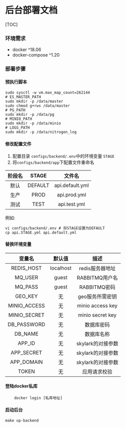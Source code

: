 # 后台部署文档

[TOC]

### 环境需求

 - docker ^18.06
 - docker-compose ^1.20

### 部署步骤

#### 预执行脚本

```shell
sudo sysctl -w vm.max_map_count=262144
# ES_MASTER_PATH 
sudo mkdir -p /data/master
sudo chmod g+rws /data/master
# PG_PATH
sudo mkdir -p /data/pg
# MINIO_PATH
sudo mkdir -p /data/minio
# LOGS_PATH
sudo mkdir -p /data/nitrogen_log
```

#### 修改配置文件

 1. 配置目录 `configs/backend/.env`中的环境变量 `STAGE`
 2. 将`configs/backend/app`下配置文件重命名

|阶段名|STAGE|文件名|
|:--:|:--:|:--:|
|默认|DEFAULT|api.default.yml|
|生产|PROD|api.prod.yml|
|测试|TEST|api.test.yml|

例如:

```
vi configs/backend/.env # 将STAGE设置为DEFAULT
cp api.STAGE.yml api.default.yml
```

#### 替换环境变量

|变量名|默认值|描述|
|:--:|:--:|:--:|
|REDIS_HOST|localhost|redis服务器地址|
|MQ_USER|guest|RABBITMQ用户名|
|MQ_PASS|guest|RABBITMQ密码|
|GEO_KEY|无|geo服务所需密钥|
|MINIO_ACCESS|无|minio access key|
|MINIO_SECRET|无|minio secret key|
|DB_PASSWORD|无|数据库密码|
|DB_NAME|无|数据库名称|
|APP_ID|无|skylark的对接参数|
|APP_SECRET|无|skylark的对接参数|
|APP_DOMAIN|无|skylark的对接参数|
|TOKEN|无|应用请求校验|

#### 登陆docker私库

```shell
    docker login [私库地址]
```

#### 启动后台

```shell
make up-backend
```